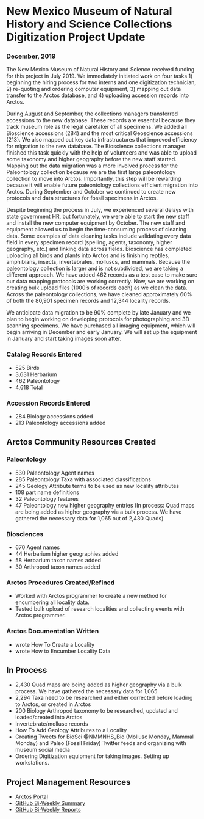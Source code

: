 # New Mexico Museum of Natural History and Science Collections Digitization Project Update
### December, 2019

The New Mexico Museum of Natural History and Science received funding for this project in July 2019. We immediately initiated work on four tasks 1) beginning the hiring process for two interns and one digitization technician, 2) re-quoting and ordering computer equipment, 3) mapping out data transfer to the Arctos database, and 4) uploading accession records into Arctos. 

During August and September, the collections managers transferred accessions to the new database. These records are essential because they track museum role as the legal caretaker of all specimens. We added all Bioscience accessions (284) and the most critical Geoscience accessions (213). We also mapped out key data infrastructures that improved efficiency for migration to the new database. The Bioscience collections manager finished this task quickly with the help of volunteers and was able to upload some taxonomy and higher geography before the new staff started. Mapping out the data migration was a more involved process for the Paleontology collection because we are the first large paleontology collection to move into Arctos. Importantly, this step will be rewarding because it will enable future paleontology collections efficient migration into Arctos. During September and October we continued to create new protocols and data structures for fossil specimens in Arctos.

Despite beginning the process in July, we experienced several delays with state government HR, but fortunately, we were able to start the new staff and install the new computer equipment by October. The new staff and equipment allowed us to begin the time-consuming process of cleaning data. Some examples of data cleaning tasks include validating every data field in every specimen record (spelling, agents, taxonomy, higher geography, etc.) and linking data across fields. Bioscience has completed uploading all birds and plants into Arctos and is finishing reptiles, amphibians, insects, invertebrates, molluscs, and mammals. Because the paleontology collection is larger and is not subdivided, we are taking a different approach. We have added 462 records as a test case to make sure our data mapping protocols are working correctly. Now, we are working on creating bulk upload files (1000’s of records each) as we clean the data. Across the paleontology collections, we have cleaned approximately 60% of both the 80,901 specimen records and 12,344 locality records.

We anticipate data migration to be 90% complete by late January and we plan to begin working on developing protocols for photographing and 3D scanning specimens. We have purchased all imaging equipment, which will begin arriving in December and early January. We will set up the equipment in January and start taking images soon after.

### Catalog Records Entered
 - 525 Birds
 - 3,631 Herbarium
 - 462 Paleontology
 - 4,618 Total

### Accession Records Entered
 - 284 Biology accessions added
 - 213 Paleontology accessions added
 
## Arctos Community Resources Created

### Paleontology
 - 530 Paleontology Agent names
 - 285 Paleontology Taxa with associated classifications
 - 245 Geology Attribute terms to be used as new locality attributes
 - 108 part name definitions
 - 32 Paleontology features
 - 47 Paleontology new higher geography entries (In process: Quad maps are being added as higher geography via a bulk process. We have gathered the necessary data for 1,065 out of 2,430 Quads)

### Biosciences
 - 670 Agent names
 - 44 Herbarium higher geographies added
 - 58 Herbarium taxon names added
 - 30 Arthropod taxon names added

### Arctos Procedures Created/Refined
 - Worked with Arctos programmer to create a new method for encumbering all locality data.
 - Tested bulk upload of research localities and collecting events with Arctos programmer.

### Arctos Documentation Written
 - wrote How To Create a Locality
 - wrote How to Encumber Locality Data

## In Process
 - 2,430 Quad maps are being added as higher geography via a bulk process. We have gathered the necessary data for 1,065
 - 2,294 Taxa need to be researched and either corrected before loading to Arctos, or created in Arctos
 - 200 Biology Arthropod taxonomy to be researched, updated and loaded/created into Arctos
 - Invertebrate/mollusc records
 - How To Add Geology Attributes to a Locality
 - Creating Tweets for BioSci @NMMNHS_Bio (Mollusc Monday, Mammal Monday) and Paleo (Fossil Friday) Twitter feeds and organizing with museum social media
 - Ordering Digitization equipment for taking images. Setting up workstations.

## Project Management Resources
 - <a href="http://arctos.database.museum/SpecimenSearch.cfm">Arctos Portal<a/>
 - <a href="https://github.com/ArctosDB/data-migration/blob/master/NMMNH/Project_Update.markdown">GitHub Bi-Weekly Summary<a/>
 - <a href="https://github.com/ArctosDB/data-migration/tree/master/NMMNH/Weekly_Update">GitHub Bi-Weekly Reports<a/>
